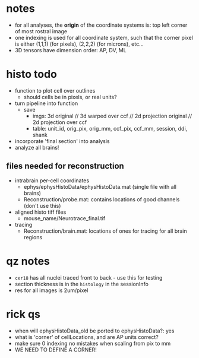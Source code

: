 # notes
- for all analyses, the **origin** of the coordinate systems is: top left corner of most rostral image
- one indexing is used for all coordinate system, such that the corner pixel is either (1,1,1) (for pixels), (2,2,2) (for microns), etc...
- 3D tensors have dimension order: AP, DV, ML

# histo todo
- function to plot cell over outlines
  - should cells be in pixels, or real units?
- turn pipeline into function
  - save
    - imgs: 3d original // 3d warped over ccf // 2d projection original // 2d projection over ccf
    - table: unit_id, orig_pix, orig_mm, ccf_pix, ccf_mm, session, ddi, shank
- incorporate 'final section' into analysis
- analyze all brains!

## files needed for reconstruction
- intrabrain per-cell coordinates
  - ephys/ephysHistoData/ephysHistoData.mat (single file with all brains)
  - Reconstruction/probe.mat: contains locations of good channels (don't use this)
- aligned histo tiff files
  - mouse_name/Neurotrace_final.tif
- tracing
  - Reconstruction/brain.mat: locations of ones for tracing for all brain regions

# qz notes
- `cer18` has all nuclei traced front to back - use this for testing
- section thickness is in the `histology` in the sessionInfo
- res for all images is 2um/pixel

# rick qs
- when will ephysHistoData_old be ported to ephysHistoData?: yes
- what is 'corner' of cellLocations, and are AP units correct?
- make sure 0 indexing no mistakes when scaling from pix to mm
- WE NEED TO DEFINE A CORNER!
